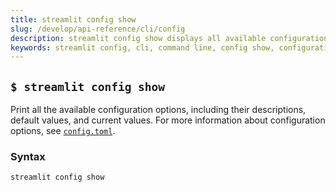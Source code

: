 ```yaml
---
title: streamlit config show
slug: /develop/api-reference/cli/config
description: streamlit config show displays all available configuration options with descriptions and values.
keywords: streamlit config, cli, command line, config show, configuration options, settings, values, descriptions
---
```


## `$ streamlit config show`

Print all the available configuration options, including their descriptions, default values, and current values. For more information about configuration options, see [`config.toml`](/develop/api-reference/configuration/config.toml).

### Syntax

```
streamlit config show
```
